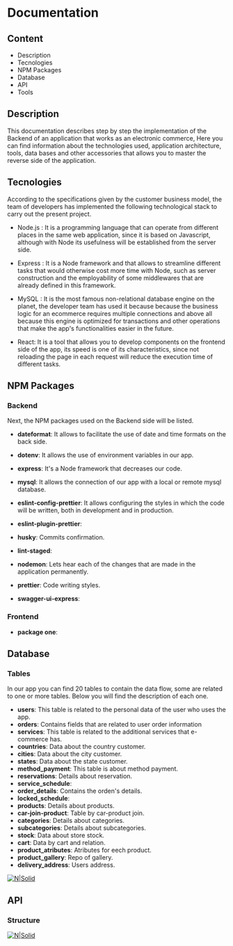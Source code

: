 # Documentation
## Content
- Description
- Tecnologies
- NPM Packages
- Database
- API
- Tools

## Description
This documentation describes step by step the implementation of the Backend of an application that works as an electronic commerce,
Here you can find information about the technologies used, application architecture, tools, data bases and other accessories
that allows you to master the reverse side of the application.

## Tecnologies

According to the specifications given by the customer business model, the team of developers has implemented the following
technological stack to carry out the present project.

- Node.js : It is a programming language that can operate from different places in the same web application, since it is based on
Javascript, although with Node its usefulness will be established from the server side.

- Express : It is a Node framework and that allows to streamline different tasks that would otherwise cost more time with Node, such as
server construction and the employability of some middlewares that are already defined in this framework.

- MySQL :  It is the most famous non-relational database engine on the planet, the developer team has used it because
because the business logic for an ecommerce requires multiple connections and above all because this engine is optimized
for transactions and other operations that make the app's functionalities easier in the future.

- React: It is a tool that allows you to develop components on the frontend side of the app, its speed is one of its characteristics,
since not reloading the page in each request will reduce the execution time of different tasks.

## NPM Packages

### Backend

Next, the NPM packages used on the Backend side will be listed.

- **dateformat**: It allows to facilitate the use of   date and time formats on the back side.
- **dotenv**: It allows the use of environment variables in our app.
- **express**:  It's a Node framework that decreases our code.
- **mysql**:  It allows the connection of our app with a local or remote mysql database.

- **eslint-config-prettier**: It allows configuring the styles in which the code will be written, both in development and in production.
- **eslint-plugin-prettier**:
- **husky**: Commits confirmation. 
- **lint-staged**:
- **nodemon**: Lets hear each of the changes that are made in the application permanently.
- **prettier**: Code writing styles.
- **swagger-ui-express**:

### Frontend

- **package one**:


## Database

### Tables

In our app you can find 20 tables to contain the data flow, some are related to one or more tables. Below you will find the description of each one.

* **users**: This table is related to the personal data of the user who uses the app.
* **orders**: 
Contains fields that are related to user order information
* **services**: 
This table is related to the additional services that e-commerce has. 
* **countries**: Data about the country customer.
* **cities**: Data about the city customer.
* **states**: Data about the state customer. 
* **method_payment**: This table is about method payment. 
* **reservations**: Details about reservation. 
* **service_schedule**: 
* **order_details**: Contains the orden's details.  
* **locked_schedule**:  
* **products**: Details about products. 
* **car-join-product**: Table by car-product join. 
* **categories**: Details about categories. 
* **subcategories**: Details about subcategories.
* **stock**: Data about store stock. 
* **cart**: Data by cart and relation.
* **product_atributes**: Atributes for eech product.
* **product_gallery**: Repo of gallery.
* **delivery_address**: Users address.

[![N|Solid](https://user-images.githubusercontent.com/57742000/85934079-af647d80-b8a3-11ea-9281-33b4fc93fe75.png)](https://user-images.githubusercontent.com/57742000/85934079-af647d80-b8a3-11ea-9281-33b4fc93fe75.png)
## API

### Structure 


[![N|Solid](https://user-images.githubusercontent.com/57742000/85934139-534e2900-b8a4-11ea-985b-03aaa5d986db.png)](https://user-images.githubusercontent.com/57742000/85934139-534e2900-b8a4-11ea-985b-03aaa5d986db.png)
